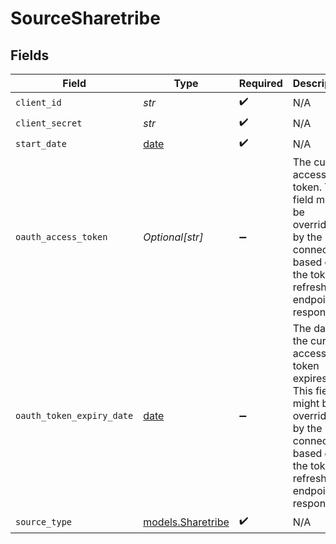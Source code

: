# SourceSharetribe


## Fields

| Field                                                                                                                                       | Type                                                                                                                                        | Required                                                                                                                                    | Description                                                                                                                                 |
| ------------------------------------------------------------------------------------------------------------------------------------------- | ------------------------------------------------------------------------------------------------------------------------------------------- | ------------------------------------------------------------------------------------------------------------------------------------------- | ------------------------------------------------------------------------------------------------------------------------------------------- |
| `client_id`                                                                                                                                 | *str*                                                                                                                                       | :heavy_check_mark:                                                                                                                          | N/A                                                                                                                                         |
| `client_secret`                                                                                                                             | *str*                                                                                                                                       | :heavy_check_mark:                                                                                                                          | N/A                                                                                                                                         |
| `start_date`                                                                                                                                | [date](https://docs.python.org/3/library/datetime.html#date-objects)                                                                        | :heavy_check_mark:                                                                                                                          | N/A                                                                                                                                         |
| `oauth_access_token`                                                                                                                        | *Optional[str]*                                                                                                                             | :heavy_minus_sign:                                                                                                                          | The current access token. This field might be overridden by the connector based on the token refresh endpoint response.                     |
| `oauth_token_expiry_date`                                                                                                                   | [date](https://docs.python.org/3/library/datetime.html#date-objects)                                                                        | :heavy_minus_sign:                                                                                                                          | The date the current access token expires in. This field might be overridden by the connector based on the token refresh endpoint response. |
| `source_type`                                                                                                                               | [models.Sharetribe](../models/sharetribe.md)                                                                                                | :heavy_check_mark:                                                                                                                          | N/A                                                                                                                                         |